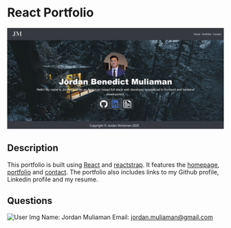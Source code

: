 # React Portfolio

![React Portfolio](./src/reactportfolio.JPG)

## Description
This portfolio is built using [React](https://reactjs.org/) and [reactstrap](https://reactstrap.github.io/). It features the [homepage](https://jmuliaman97.github.io/), [portfolio](https://jmuliaman97.github.io/portfolio) and [contact](https://jmuliaman97.github.io/contact). The portfolio also includes links to my Github profile, Linkedin profile and my resume. 

## Questions
![User Img](https://avatars2.githubusercontent.com/u/62527732?v=4)
Name: Jordan Muliaman
Email: jordan.muliaman@gmail.com